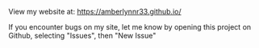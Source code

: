 View my website at: https://amberlynnr33.github.io/

If you encounter bugs on my site, let me know by opening this project on Github, selecting "Issues", then "New Issue"
